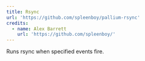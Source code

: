 ```yaml
---
title: Rsync
url: 'https://github.com/spleenboy/pallium-rsync'
credits:
  - name: Alex Barrett
    url: 'https://github.com/spleenboy/'
---
```

Runs rsync when specified events fire.